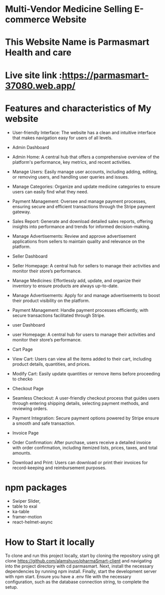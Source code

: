 # Multi-Vendor Medicine Selling E-commerce Website
# This Website Name is Parmasmart Health and care 
# Live site link :https://parmasmart-37080.web.app/


# Features and characteristics of My website

- User-friendly Interface: The website has a clean and intuitive interface that makes navigation easy for users of all levels.
- Admin Dashboard
- Admin Home: A central hub that offers a comprehensive overview of the platform's performance, key metrics, and recent activities.
- Manage Users: Easily manage user accounts, including adding, editing, or removing users, and handling user queries and issues.
- Manage Categories: Organize and update medicine categories to ensure users can easily find what they need.
- Payment Management: Oversee and manage payment processes, ensuring secure and efficient transactions through the Stripe payment gateway.
- Sales Report: Generate and download detailed sales reports, offering insights into performance and trends for informed decision-making.
- Manage Advertisements: Review and approve advertisement applications from sellers to maintain quality and relevance on the platform.


- Seller Dashboard
- Seller Homepage: A central hub for sellers to manage their activities and monitor their store’s performance.
- Manage Medicines: Effortlessly add, update, and organize their inventory to ensure products are always up-to-date.
- Manage Advertisements: Apply for and manage advertisements to boost their product visibility on the platform.
- Payment Management: Handle payment processes efficiently, with secure transactions facilitated through Stripe.

- user  Dashboard
- user Homepage: A central hub for users to manage their activities and monitor their store’s performance.
- Cart Page
-  View Cart: Users can view all the items added to their cart, including product details, quantities, and prices.
- Modify Cart: Easily update quantities or remove items before proceeding to checko

 - Checkout Page
- Seamless Checkout: A user-friendly checkout process that guides users through entering shipping details, selecting payment methods, and reviewing orders.
- Payment Integration: Secure payment options powered by Stripe ensure a smooth and safe transaction.

- Invoice Page
- Order Confirmation: After purchase, users receive a detailed invoice with order  confirmation, including itemized lists, prices, taxes, and total amounts.
- Download and Print: Users can download or print their invoices for record-keeping and reimbursement purposes.

# npm packages 
- Swiper Slider,
- table to exal
- ka-table
- framer-motion
- react-helmet-async
# How to Start it locally
To clone and run this project locally, start by cloning the repository using git clone https://github.com/alamshuvo/pharmaSmart-client and navigating into the project directory with cd parmasmart. Next, install the necessary dependencies by running npm install. Finally, start the development server with npm start. Ensure you have a .env file with the necessary configuration, such as the database connection string, to complete the setup.


